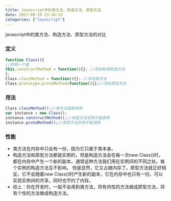 ```yaml
---
title: Javascript中的类方法、构造方法、原型方法
date: 2017-09-19 23:16:13
categories: ["Javascript"]
---
```


javascript中的类方法、构造方法、原型方法的对比
<!-- more -->
### 定义
``` javascript
function Class(){
//声明一个类
this.constructMethod = function(){}; //添加构造构造方法
};
Class.classMethod = function(){}; //添加类方法
Class.prototype.protoMethod=function(){};//添加原型方法
```
### 用法
``` javascript
Class.classMethod();//类方法直接调用
var instance = new Class();
instance.constructMethod();//构造方法实例才能调用
instance.protoMethod();//原型方法实例才能调用
```
### 性能
* 类方法在内存中只会有一份，因为它只属于类本身。
* 构造方法和原型方法都是实例的，但是构造方法会在每一次new Class()时，都在内存中产生一个新的副本。通常这种方法我们用在实例间的不同之处。每个实例的构造方法互不影响。
但是显然，它又占据内存了。原型方法就正好相反，它不会随着new Class()时产生新的副本，它在内存中也只有一份。可以实现实例间的共享。同时也节约了内存。
* 综上：你在开发时，一般不会用到类方法，将有共性的方法做成原型方法，将有个性的方法做成构造方法。